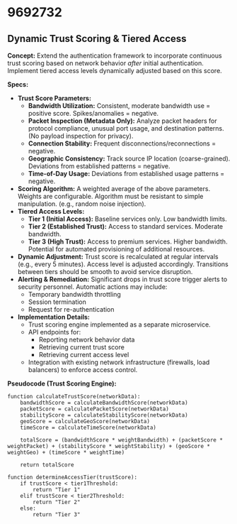 # 9692732

## Dynamic Trust Scoring & Tiered Access

**Concept:** Extend the authentication framework to incorporate continuous trust scoring based on network behavior *after* initial authentication. Implement tiered access levels dynamically adjusted based on this score.

**Specs:**

*   **Trust Score Parameters:**
    *   **Bandwidth Utilization:**  Consistent, moderate bandwidth use = positive score.  Spikes/anomalies = negative.
    *   **Packet Inspection (Metadata Only):** Analyze packet headers for protocol compliance, unusual port usage, and destination patterns.  (No payload inspection for privacy).
    *   **Connection Stability:**  Frequent disconnections/reconnections = negative.
    *   **Geographic Consistency:** Track source IP location (coarse-grained). Deviations from established patterns = negative.
    *   **Time-of-Day Usage:**  Deviations from established usage patterns = negative.
*   **Scoring Algorithm:** A weighted average of the above parameters. Weights are configurable. Algorithm must be resistant to simple manipulation.  (e.g., random noise injection).
*   **Tiered Access Levels:**
    *   **Tier 1 (Initial Access):** Baseline services only. Low bandwidth limits.
    *   **Tier 2 (Established Trust):** Access to standard services. Moderate bandwidth.
    *   **Tier 3 (High Trust):** Access to premium services. Higher bandwidth.  Potential for automated provisioning of additional resources.
*   **Dynamic Adjustment:** Trust score is recalculated at regular intervals (e.g., every 5 minutes). Access level is adjusted accordingly. Transitions between tiers should be smooth to avoid service disruption.
*   **Alerting & Remediation:**  Significant drops in trust score trigger alerts to security personnel. Automatic actions may include:
    *   Temporary bandwidth throttling
    *   Session termination
    *   Request for re-authentication
*   **Implementation Details:**
    *   Trust scoring engine implemented as a separate microservice.
    *   API endpoints for:
        *   Reporting network behavior data
        *   Retrieving current trust score
        *   Retrieving current access level
    *   Integration with existing network infrastructure (firewalls, load balancers) to enforce access control.

**Pseudocode (Trust Scoring Engine):**

```
function calculateTrustScore(networkData):
    bandwidthScore = calculateBandwidthScore(networkData)
    packetScore = calculatePacketScore(networkData)
    stabilityScore = calculateStabilityScore(networkData)
    geoScore = calculateGeoScore(networkData)
    timeScore = calculateTimeScore(networkData)

    totalScore = (bandwidthScore * weightBandwidth) + (packetScore * weightPacket) + (stabilityScore * weightStability) + (geoScore * weightGeo) + (timeScore * weightTime)

    return totalScore

function determineAccessTier(trustScore):
    if trustScore < tier1Threshold:
        return "Tier 1"
    elif trustScore < tier2Threshold:
        return "Tier 2"
    else:
        return "Tier 3"
```